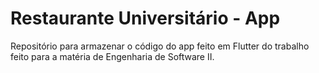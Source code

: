 # Restaurante Universitário - App #
Repositório para armazenar o código do app feito em Flutter do trabalho feito para a matéria de Engenharia de Software II.

